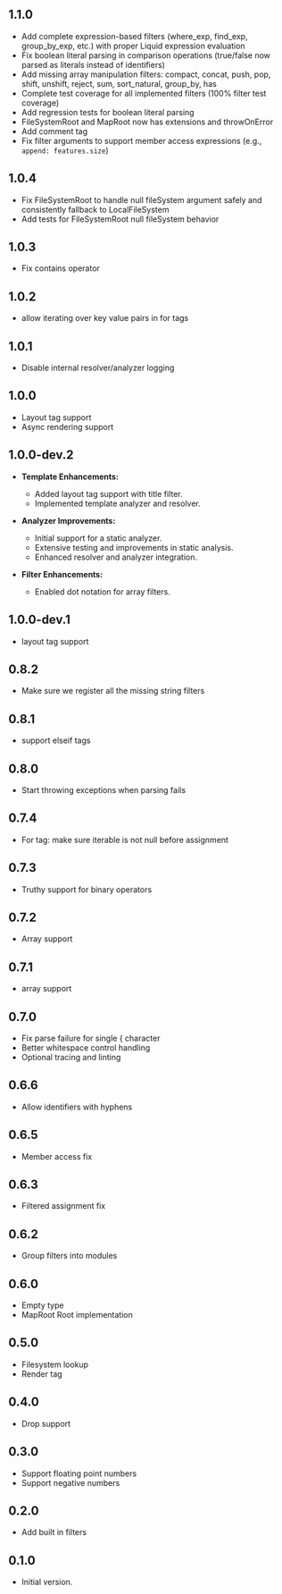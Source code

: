 ## 1.1.0
- Add complete expression-based filters (where_exp, find_exp, group_by_exp, etc.) with proper Liquid expression evaluation
- Fix boolean literal parsing in comparison operations (true/false now parsed as literals instead of identifiers)
- Add missing array manipulation filters: compact, concat, push, pop, shift, unshift, reject, sum, sort_natural, group_by, has
- Complete test coverage for all implemented filters (100% filter test coverage)
- Add regression tests for boolean literal parsing
- FileSystemRoot and MapRoot now has extensions and throwOnError
- Add comment tag
- Fix filter arguments to support member access expressions (e.g., `append: features.size`)

## 1.0.4
- Fix FileSystemRoot to handle null fileSystem argument safely and consistently fallback to LocalFileSystem
- Add tests for FileSystemRoot null fileSystem behavior

## 1.0.3
- Fix contains operator 

## 1.0.2
- allow iterating over key value pairs in for tags

## 1.0.1
- Disable internal resolver/analyzer logging

## 1.0.0
- Layout tag support
- Async rendering support

## 1.0.0-dev.2
- **Template Enhancements:**
  - Added layout tag support with title filter.
  - Implemented template analyzer and resolver.

- **Analyzer Improvements:**
  - Initial support for a static analyzer.
  - Extensive testing and improvements in static analysis.
  - Enhanced resolver and analyzer integration.

- **Filter Enhancements:**
  - Enabled dot notation for array filters.

## 1.0.0-dev.1
- layout tag support

## 0.8.2
- Make sure we register all the missing string filters
  
## 0.8.1
- support elseif tags

## 0.8.0
- Start throwing exceptions when parsing fails

## 0.7.4
- For tag: make sure iterable is not null before assignment
 
## 0.7.3
- Truthy support for binary operators
 
 ## 0.7.2
- Array support
 
## 0.7.1
- array support

## 0.7.0
- Fix parse failure for single { character
- Better whitespace control handling
- Optional tracing and linting

## 0.6.6

- Allow identifiers with hyphens

## 0.6.5

- Member access fix
  
## 0.6.3

- Filtered assignment fix

## 0.6.2

- Group filters into modules 

## 0.6.0

- Empty type
- MapRoot Root implementation
  
## 0.5.0

- Filesystem lookup
- Render tag
  
## 0.4.0

- Drop support

## 0.3.0

- Support floating point numbers
- Support negative numbers

## 0.2.0

- Add built in filters
## 0.1.0

- Initial version.
